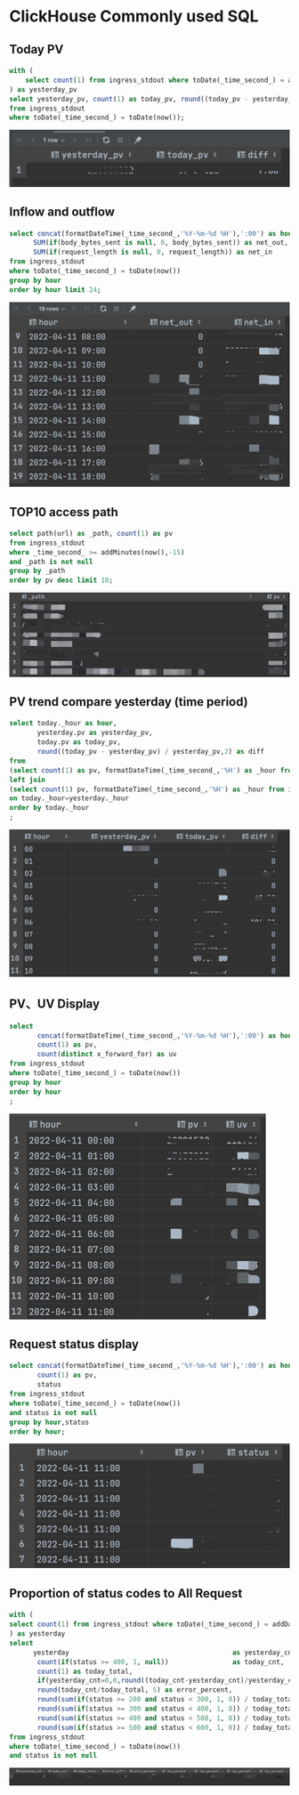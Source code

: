 # ClickHouse Commonly used SQL

## Today PV
```sql
with (
    select count(1) from ingress_stdout where toDate(_time_second_) = addDays(toDate(now()), -1)
) as yesterday_pv
select yesterday_pv, count(1) as today_pv, round((today_pv - yesterday_pv) / yesterday_pv, 2) as diff
from ingress_stdout
where toDate(_time_second_) = toDate(now());
```

![img.png](../../images/sql-result-1.png)

## Inflow and outflow
```sql
select concat(formatDateTime(_time_second_,'%Y-%m-%d %H'),':00') as hour ,
      SUM(if(body_bytes_sent is null, 0, body_bytes_sent)) as net_out,
      SUM(if(request_length is null, 0, request_length)) as net_in
from ingress_stdout
where toDate(_time_second_) = toDate(now())
group by hour
order by hour limit 24;
```
![img.png](../../images/sql-result-2.png)

## TOP10 access path
```sql
select path(url) as _path, count(1) as pv
from ingress_stdout
where _time_second_ >= addMinutes(now(),-15)
and _path is not null
group by _path
order by pv desc limit 10;
```
![img.png](../../images/sql-result-3.png)

## PV trend compare yesterday (time period)
```sql
select today._hour as hour,
       yesterday.pv as yesterday_pv,
       today.pv as today_pv,
       round((today_pv - yesterday_pv) / yesterday_pv,2) as diff
from
(select count(1) as pv, formatDateTime(_time_second_,'%H') as _hour from ingress_stdout where toDate(_time_second_) = toDate(now()) group by _hour) today
left join
(select count(1) pv, formatDateTime(_time_second_,'%H') as _hour from ingress_stdout where toDate(_time_second_) = addDays(toDate(now()), -1) group by _hour) yesterday
on today._hour=yesterday._hour
order by today._hour
;
```
![img.png](../../images/sql-result-4.png)

## PV、UV Display
```sql
select
       concat(formatDateTime(_time_second_,'%Y-%m-%d %H'),':00') as hour,
       count(1) as pv,
       count(distinct x_forward_for) as uv
from ingress_stdout
where toDate(_time_second_) = toDate(now())
group by hour
order by hour
;
```
![img.png](../../images/sql-result-5.png)

## Request status display
```sql
select concat(formatDateTime(_time_second_,'%Y-%m-%d %H'),':00') as hour,
       count(1) as pv,
       status
from ingress_stdout
where toDate(_time_second_) = toDate(now())
and status is not null
group by hour,status
order by hour;
```
![img.png](../../images/sql-result-6.png)


## Proportion of status codes to All Request 
```sql
with (
select count(1) from ingress_stdout where toDate(_time_second_) = addDays(toDate(now()), -1) and status >= 400
) as yesterday
select
      yesterday                                         as yesterday_cnt,
       count(if(status >= 400, 1, null))                as today_cnt,
       count(1) as today_total,
       if(yesterday_cnt=0,0,round((today_cnt-yesterday_cnt)/yesterday_cnt, 2)) as error_diff,
       round(today_cnt/today_total, 5) as error_percent,
       round(sum(if(status >= 200 and status < 300, 1, 0)) / today_total, 5) as "2xx_percent",
       round(sum(if(status >= 300 and status < 400, 1, 0)) / today_total, 5) as "3xx_percent",
       round(sum(if(status >= 400 and status < 500, 1, 0)) / today_total, 5) as "4xx_percent",
       round(sum(if(status >= 500 and status < 600, 1, 0)) / today_total, 5) as "5xx_percent"
from ingress_stdout
where toDate(_time_second_) = toDate(now())
and status is not null
```
![img.png](../../images/sql-result-7.png)
